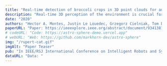 ```yaml
---
title: "Real-time detection of broccoli crops in 3D point clouds for autonomous robotic harvesting"
description: "Real-time 3D perception of the environment is crucial for the adoption and deployment of reliable autonomous harvesting robots in agriculture. Using data collected with RGB-D cameras under farm field conditions, we present two methods for processing 3D data that reliably detect mature broccoli heads. The proposed systems are efficient and enable real-time detection on depth data of broccoli crops using the organised structure of the point clouds delivered by a depth sensor. The systems are tested with datasets of two broccoli varieties collected in planted fields from two different countries. Our evaluation shows the new methods outperform state-of-the-art approaches for broccoli detection based on both 2D vision-based segmentation techniques and depth clustering using the Euclidean proximity of neighbouring points. The results show the systems are capable of accurately detecting the 3D locations of broccoli heads relative to the vehicle at high frame rates."
date: "2020"
authors: "Hector A. Montes, Justin Le Louedec, Grzegorz Cielniak, Tom Duckett"
paperURL: "Paper: https://ieeexplore.ieee.org/abstract/document/9341381/authors#authors"
# codeURL: "Code: https://astro-sphere-demo.vercel.app"
# webURL: "Web: https://github.com/markhorn-dev/astro-sphere"
img: "/rupert-cat.gif"
imgAlt: "Paper Teaser"
pub: "In IEEE/RSJ International Conference on Intelligent Robots and Systems (IROS)"
dataURL: "Data: "
---
```


